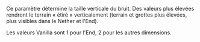 Ce paramètre détermine la taille verticale du bruit. Des valeurs plus élevées rendront le terrain
« étiré » verticalement (terrain et grottes plus élevées, plus visibles dans le Nether et l'End).

Les valeurs Vanilla sont 1 pour l'End, 2 pour les autres dimensions.